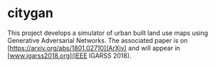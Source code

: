 # citygan

This project develops a simulator of urban built land use maps using Generative Adversarial Networks. The associated paper is on [https://arxiv.org/abs/1801.02710](ArXiv) and will appear in [www.igarss2018.org](IEEE IGARSS 2018).
